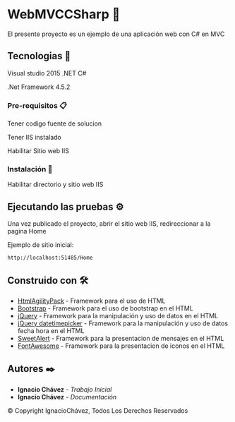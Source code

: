 # WebMVCCSharp 🚀

El presente proyecto es un ejemplo de una aplicación web con C# en MVC

## Tecnologias 📌

Visual studio 2015 .NET C#

.Net Framework 4.5.2

### Pre-requisitos 📋

Tener codigo fuente de solucion

Tener IIS instalado

Habilitar Sitio web IIS

### Instalación 🔧

Habilitar directorio y sitio web IIS

## Ejecutando las pruebas ⚙️

Una vez publicado el proyecto, abrir el sitio web IIS, redireccionar a la pagina Home

Ejemplo de sitio inicial:
```
http://localhost:51485/Home
```

## Construido con 🛠️

* [HtmlAgilityPack](https://html-agility-pack.net/) - Framework para el uso de HTML
* [Bootstrap](https://getbootstrap.com/) - Framework para el uso de bootstrap en el HTML
* [jQuery](https://jquery.com/) - Framework para la manipulación y uso de datos en el HTML
* [jQuery datetimepicker](https://xdsoft.net/jqplugins/datetimepicker/) - Framework para la manipulación y uso de datos fecha hora en el HTML
* [SweetAlert](https://sweetalert.js.org/guides/) - Framework para la presentacion de mensajes en el HTML
* [FontAwesome](https://fontawesome.com/v4/icons/) - Framework para la presentacion de iconos en el HTML

## Autores ✒️

* **Ignacio Chávez** - *Trabajo Inicial*
* **Ignacio Chávez** - *Documentación*

© Copyright IgnacioChávez, Todos Los Derechos Reservados
